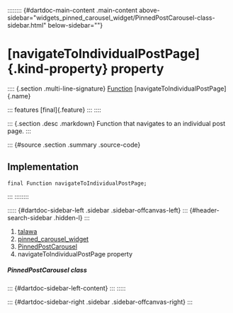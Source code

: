 :::::::: {#dartdoc-main-content .main-content above-sidebar="widgets_pinned_carousel_widget/PinnedPostCarousel-class-sidebar.html" below-sidebar=""}
<div>

# [navigateToIndividualPostPage]{.kind-property} property

</div>

:::: {.section .multi-line-signature}
[Function](https://api.flutter.dev/flutter/dart-core/Function-class.html)
[navigateToIndividualPostPage]{.name}

::: features
[final]{.feature}
:::
::::

::: {.section .desc .markdown}
Function that navigates to an individual post page.
:::

::: {#source .section .summary .source-code}
## Implementation

``` language-dart
final Function navigateToIndividualPostPage;
```
:::
::::::::

::::: {#dartdoc-sidebar-left .sidebar .sidebar-offcanvas-left}
::: {#header-search-sidebar .hidden-l}
:::

1.  [talawa](../../index.html)
2.  [pinned_carousel_widget](../../widgets_pinned_carousel_widget/)
3.  [PinnedPostCarousel](../../widgets_pinned_carousel_widget/PinnedPostCarousel-class.html)
4.  navigateToIndividualPostPage property

##### PinnedPostCarousel class

::: {#dartdoc-sidebar-left-content}
:::
:::::

::: {#dartdoc-sidebar-right .sidebar .sidebar-offcanvas-right}
:::
